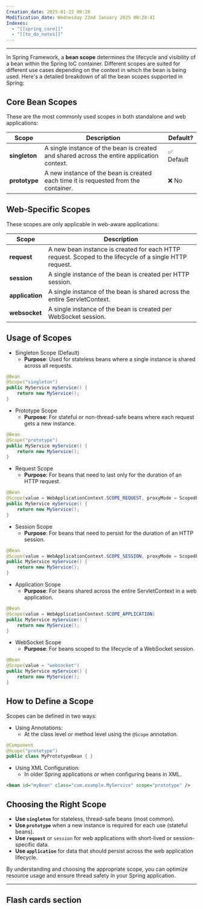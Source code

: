 ```yaml
---
Creation_date: 2025-01-22 00:28
Modification_date: Wednesday 22nd January 2025 00:28:41
Indexes:
  - "[[spring_core]]"
  - "[[to_do_notes]]"
---
```


----

In Spring Framework, a **bean scope** determines the lifecycle and visibility of a bean within the Spring IoC container. Different scopes are suited for different use cases depending on the context in which the bean is being used. Here's a detailed breakdown of all the bean scopes supported in Spring:

## Core Bean Scopes

These are the most commonly used scopes in both standalone and web applications:

| **Scope**      | **Description**                                                                     | **Default?** |
|-----------------|-------------------------------------------------------------------------------------|--------------|
| **singleton**   | A single instance of the bean is created and shared across the entire application context. | ✅ Default   |
| **prototype**   | A new instance of the bean is created each time it is requested from the container.        | ❌ No        |

## Web-Specific Scopes

These scopes are only applicable in web-aware applications:

| **Scope**       | **Description**                                                                                         |
| --------------- | ------------------------------------------------------------------------------------------------------- |
| **request**     | A new bean instance is created for each HTTP request. Scoped to the lifecycle of a single HTTP request. |
| **session**     | A single instance of the bean is created per HTTP session.                                              |
| **application** | A single instance of the bean is shared across the entire ServletContext.                               |
| **websocket**   | A single instance of the bean is created per WebSocket session.                                         |

## Usage of Scopes

- Singleton Scope (Default)
	- **Purpose**: Used for stateless beans where a single instance is shared across all requests.
```java
@Bean
@Scope("singleton")
public MyService myService() {
    return new MyService();
}
```
- Prototype Scope
	- **Purpose**: For stateful or non-thread-safe beans where each request gets a new instance.
```java
@Bean
@Scope("prototype")
public MyService myService() {
    return new MyService();
}
```
- Request Scope
	- **Purpose**: For beans that need to last only for the duration of an HTTP request.
```java
@Bean
@Scope(value = WebApplicationContext.SCOPE_REQUEST, proxyMode = ScopedProxyMode.TARGET_CLASS)
public MyService myService() {
    return new MyService();
}
```
- Session Scope
	- **Purpose**: For beans that need to persist for the duration of an HTTP session.
```java
@Bean
@Scope(value = WebApplicationContext.SCOPE_SESSION, proxyMode = ScopedProxyMode.TARGET_CLASS)
public MyService myService() {
    return new MyService();
}
```
- Application Scope
	- **Purpose**: For beans shared across the entire ServletContext in a web application.
```java
@Bean
@Scope(value = WebApplicationContext.SCOPE_APPLICATION)
public MyService myService() {
    return new MyService();
}
```
- WebSocket Scope
	- **Purpose**: For beans scoped to the lifecycle of a WebSocket session.
```java
@Bean
@Scope(value = "websocket")
public MyService myService() {
    return new MyService();
}
```

## How to Define a Scope

Scopes can be defined in two ways:

- Using Annotations:
	- At the class level or method level using the `@Scope` annotation.
```java
@Component
@Scope("prototype")
public class MyPrototypeBean { }
```
- Using XML Configuration:
	- In older Spring applications or when configuring beans in XML.
```xml
<bean id="myBean" class="com.example.MyService" scope="prototype" />
```

## Choosing the Right Scope

- **Use `singleton`** for stateless, thread-safe beans (most common).
- **Use `prototype`** when a new instance is required for each use (stateful beans).
- **Use `request`** or `session` for web applications with short-lived or session-specific data.
- **Use `application`** for data that should persist across the web application lifecycle.

By understanding and choosing the appropriate scope, you can optimize resource usage and ensure thread safety in your Spring application.














---
## Flash cards section
